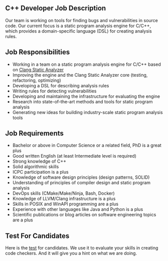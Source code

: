 C++ Developer Job Description
---

Our team is working on tools for finding bugs and vulnerabilities in source code.
Our current focus is a static program analysis engine for C/C++,
which provides a domain-specific language (DSL) for creating analysis rules.

## Job Responsibilities

* Working in a team on a static program analysis engine for C/C++ based on
  [Clang Static Analyzer](https://clang-analyzer.llvm.org/)
* Improving the engine and the Clang Static Analyzer core (testing, refactoring, optimizing)
* Developing a DSL for describing analysis rules
* Writing rules for detecting vulnerabilities
* Developing and maintaining the infrastructure for evaluating the engine 
* Research into state-of-the-art methods and tools for static program analysis
* Generating new ideas for building industry-scale static program analysis tools

## Job Requirements

* Bachelor or above in Computer Science or a related field, PhD is a great plus
* Good written English (at least Intermediate level is required)
* Strong knowledge of C++
* Solid algorithmic skills
* ICPC participation is a plus
* Knowledge of software design principles (design patterns, SOLID)
* Understanding of principles of compiler design and static program analysis
* DevOps skills (CMake/Make/Ninja, Bash, Docker)
* Knowledge of LLVM/Clang infrastructure is a plus
* Skills in POSIX and WinAPI programming are a plus
* Experience with other languages like Java and Python is a plus
* Scientific publications or blog articles on software engineering topics are a plus

## Test For Candidates

Here is the [test](cpp_candidate_test.md) for candidates.
We use it to evaluate your skills in creating code checkers.
And it will give you a hint on what we are doing.
